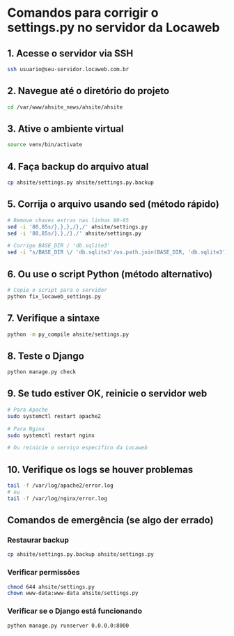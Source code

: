 # Comandos para corrigir o settings.py no servidor da Locaweb

## 1. Acesse o servidor via SSH
```bash
ssh usuario@seu-servidor.locaweb.com.br
```

## 2. Navegue até o diretório do projeto
```bash
cd /var/www/ahsite_news/ahsite/ahsite
```

## 3. Ative o ambiente virtual
```bash
source venv/bin/activate
```

## 4. Faça backup do arquivo atual
```bash
cp ahsite/settings.py ahsite/settings.py.backup
```

## 5. Corrija o arquivo usando sed (método rápido)
```bash
# Remove chaves extras nas linhas 80-85
sed -i '80,85s/},},},/},/' ahsite/settings.py
sed -i '80,85s/},},/},/' ahsite/settings.py

# Corrige BASE_DIR / 'db.sqlite3'
sed -i "s/BASE_DIR \/ 'db.sqlite3'/os.path.join(BASE_DIR, 'db.sqlite3')/g" ahsite/settings.py
```

## 6. Ou use o script Python (método alternativo)
```bash
# Copie o script para o servidor
python fix_locaweb_settings.py
```

## 7. Verifique a sintaxe
```bash
python -m py_compile ahsite/settings.py
```

## 8. Teste o Django
```bash
python manage.py check
```

## 9. Se tudo estiver OK, reinicie o servidor web
```bash
# Para Apache
sudo systemctl restart apache2

# Para Nginx
sudo systemctl restart nginx

# Ou reinicie o serviço específico da Locaweb
```

## 10. Verifique os logs se houver problemas
```bash
tail -f /var/log/apache2/error.log
# ou
tail -f /var/log/nginx/error.log
```

## Comandos de emergência (se algo der errado)

### Restaurar backup
```bash
cp ahsite/settings.py.backup ahsite/settings.py
```

### Verificar permissões
```bash
chmod 644 ahsite/settings.py
chown www-data:www-data ahsite/settings.py
```

### Verificar se o Django está funcionando
```bash
python manage.py runserver 0.0.0.0:8000
```
